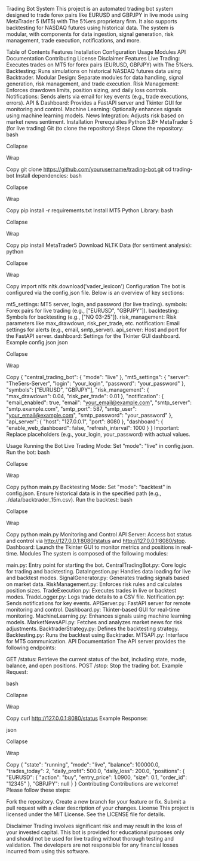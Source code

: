 Trading Bot System
This project is an automated trading bot system designed to trade forex pairs like EURUSD and GBPJPY in live mode using MetaTrader 5 (MT5) with The 5%ers proprietary firm. It also supports backtesting for NASDAQ futures using historical data. The system is modular, with components for data ingestion, signal generation, risk management, trade execution, notifications, and more.

Table of Contents
Features
Installation
Configuration
Usage
Modules
API Documentation
Contributing
License
Disclaimer
Features
Live Trading: Executes trades on MT5 for forex pairs (EURUSD, GBPJPY) with The 5%ers.
Backtesting: Runs simulations on historical NASDAQ futures data using Backtrader.
Modular Design: Separate modules for data handling, signal generation, risk management, and trade execution.
Risk Management: Enforces drawdown limits, position sizing, and daily loss controls.
Notifications: Sends alerts via email for key events (e.g., trade executions, errors).
API & Dashboard: Provides a FastAPI server and Tkinter GUI for monitoring and control.
Machine Learning: Optionally enhances signals using machine learning models.
News Integration: Adjusts risk based on market news sentiment.
Installation
Prerequisites
Python 3.8+
MetaTrader 5 (for live trading)
Git (to clone the repository)
Steps
Clone the repository:
bash

Collapse

Wrap

Copy
git clone https://github.com/yourusername/trading-bot.git
cd trading-bot
Install dependencies:
bash

Collapse

Wrap

Copy
pip install -r requirements.txt
Install MT5 Python Library:
bash

Collapse

Wrap

Copy
pip install MetaTrader5
Download NLTK Data (for sentiment analysis):
python

Collapse

Wrap

Copy
import nltk
nltk.download('vader_lexicon')
Configuration
The bot is configured via the config.json file. Below is an overview of key sections:

mt5_settings: MT5 server, login, and password (for live trading).
symbols: Forex pairs for live trading (e.g., ["EURUSD", "GBPJPY"]).
backtesting: Symbols for backtesting (e.g., ["NQ 03-25"]).
risk_management: Risk parameters like max_drawdown, risk_per_trade, etc.
notification: Email settings for alerts (e.g., email, smtp_server).
api_server: Host and port for the FastAPI server.
dashboard: Settings for the Tkinter GUI dashboard.
Example config.json
json

Collapse

Wrap

Copy
{
  "central_trading_bot": {
    "mode": "live"
  },
  "mt5_settings": {
    "server": "The5ers-Server",
    "login": "your_login",
    "password": "your_password"
  },
  "symbols": ["EURUSD", "GBPJPY"],
  "risk_management": {
    "max_drawdown": 0.04,
    "risk_per_trade": 0.01
  },
  "notification": {
    "email_enabled": true,
    "email": "your_email@example.com",
    "smtp_server": "smtp.example.com",
    "smtp_port": 587,
    "smtp_user": "your_email@example.com",
    "smtp_password": "your_password"
  },
  "api_server": {
    "host": "127.0.0.1",
    "port": 8080
  },
  "dashboard": {
    "enable_web_dashboard": false,
    "refresh_interval": 1000
  }
}
Important: Replace placeholders (e.g., your_login, your_password) with actual values.

Usage
Running the Bot
Live Trading Mode:
Set "mode": "live" in config.json.
Run the bot:
bash

Collapse

Wrap

Copy
python main.py
Backtesting Mode:
Set "mode": "backtest" in config.json.
Ensure historical data is in the specified path (e.g., ./data/backtrader_15m.csv).
Run the backtest:
bash

Collapse

Wrap

Copy
python main.py
Monitoring and Control
API Server: Access bot status and control via http://127.0.0.1:8080/status and http://127.0.0.1:8080/stop.
Dashboard: Launch the Tkinter GUI to monitor metrics and positions in real-time.
Modules
The system is composed of the following modules:

main.py: Entry point for starting the bot.
CentralTradingBot.py: Core logic for trading and backtesting.
DataIngestion.py: Handles data loading for live and backtest modes.
SignalGenerator.py: Generates trading signals based on market data.
RiskManagement.py: Enforces risk rules and calculates position sizes.
TradeExecution.py: Executes trades in live or backtest modes.
TradeLogger.py: Logs trade details to a CSV file.
Notification.py: Sends notifications for key events.
APIServer.py: FastAPI server for remote monitoring and control.
Dashboard.py: Tkinter-based GUI for real-time monitoring.
MachineLearning.py: Enhances signals using machine learning models.
MarketNewsAPI.py: Fetches and analyzes market news for risk adjustments.
BacktraderStrategy.py: Defines the backtesting strategy.
Backtesting.py: Runs the backtest using Backtrader.
MT5API.py: Interface for MT5 communication.
API Documentation
The API server provides the following endpoints:

GET /status: Retrieve the current status of the bot, including state, mode, balance, and open positions.
POST /stop: Stop the trading bot.
Example Request:

bash

Collapse

Wrap

Copy
curl http://127.0.0.1:8080/status
Example Response:

json

Collapse

Wrap

Copy
{
  "state": "running",
  "mode": "live",
  "balance": 100000.0,
  "trades_today": 2,
  "daily_profit": 500.0,
  "daily_loss": 200.0,
  "positions": {
    "EURUSD": {
      "action": "buy",
      "entry_price": 1.0900,
      "size": 0.1,
      "order_id": "12345"
    },
    "GBPJPY": null
  }
}
Contributing
Contributions are welcome! Please follow these steps:

Fork the repository.
Create a new branch for your feature or fix.
Submit a pull request with a clear description of your changes.
License
This project is licensed under the MIT License. See the LICENSE file for details.

Disclaimer
Trading involves significant risk and may result in the loss of your invested capital. This bot is provided for educational purposes only and should not be used for live trading without thorough testing and validation. The developers are not responsible for any financial losses incurred from using this software.
